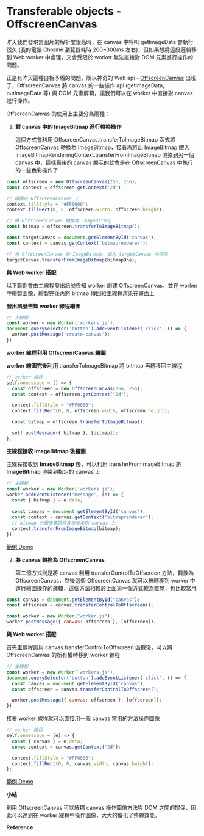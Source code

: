 # Transferable objects -OffscreenCanvas

昨天我們發現當圖片的解析度很高時，在 canvas 中呼叫 getImageData 會執行很久 (我的電腦 Chrome 瀏覽器耗時 200\~300ms 左右)，但如果想將這段邏輯移到 Web worker 中處理，又會受限於 worker 無法直接對 DOM 元素進行操作的問題。

正是有昨天這種自相矛盾的問題，所以神奇的 Web api - [OffscreenCanvas](https://developer.mozilla.org/en-US/docs/Web/API/OffscreenCanvas) 出現了，OffscreenCanvas 將 canvas 的一些操作 api (getImageData, putImageData 等) 與 DOM 元素解耦，讓我們可以在 worker 中直接對 canvas 進行操作。

OffscreenCanvas 的使用上主要分為兩種：

1.  **對 canvas 中的 ImageBitmap 進行轉換操作**

    這個方式會利用 OffscreenCanvas.transferToImageBitmap 函式將 OffscreenCanvas 轉換為 ImageBitmap，接著再將此 ImageBitmap 餵入ImageBitmapRenderingContext.transferFromImageBitmap 渲染到另一個 canvas 中，這樣最後的 canvas 顯示的就會是在 OffscreenCanvas 中執行的一些色彩操作了

```javascript
const offscreen = new OffscreenCanvas(256, 256);
const context = offscreen.getContext('2d');

// 繪圖在 OffscreenCanvas 上
context.fillStyle = '#FF0000';
context.fillRect(0, 0, offscreen.width, offscreen.height);

// 將 OffscreenCanvas 轉換為 ImageBitmap
const bitmap = offscreen.transferToImageBitmap();

const targetCanvas = document.getElementById('canvas');
const context = canvas.getContext('bitmaprenderer');

// 將 OffscreenCanvas 的 ImageBitmap，丟入 targetCanvas 中渲染
targetCanvas.transferFromImageBitmap(bitmapOne);
```

**與 Web worker 搭配**

以下範例會由主線程發出訊號告知 worker 創建 OffscreenCanvas，並在 worker 中繪製圖像，繪製完後再將 bitmap 傳回給主線程渲染在畫面上

**發出訊號告知 worker 線程繪圖**

```javascript
// 主線程
const worker = new Worker('workers.js');
document.querySelector('button').addEventListener('click', () => {
  worker.postMessage('create-canvas');
})
```

**worker 線程利用 OffscreenCanvas 繪圖**

**worker 繪圖完後利用** transferToImageBitmap 將 bitmap 再轉移回主線程

```javascript
// worker 線程
self.onmessage = () => {
  const offscreen = new OffscreenCanvas(256, 256);
  const context = offscreen.getContext("2d");

  context.fillStyle = "#FF0000";
  context.fillRect(0, 0, offscreen.width, offscreen.height);

  const bitmap = offscreen.transferToImageBitmap();

  self.postMessage({ bitmap }, [bitmap]);
};
```

**主線程接收 ImageBitmap 後繪圖**

主線程接收到 **ImageBitmap** 後，可以利用 transferFromImageBitmap 將 **ImageBitmap** 渲染到指定的 canvas 上

```javascript
// 主線程
const worker = new Worker('workers.js');
worker.addEventListener('message', (e) => {
  const { bitmap } = e.data;
  
  const canvas = document.getElementById('canvas');
  const context = canvas.getContext('bitmaprenderer');
  // bitmap 的圖像資訊將會被渲染到 canvas 上
  context.transferFromImageBitmap(bitmap);
});
```

[範例 Demo](https://codesandbox.io/s/web-worker-with-transferfromimagebitmap-86gjmn)



2.  **將 canvas 轉換為 OffscreenCanvas**

    第二個方式則是將 canvas 利用 transferControlToOffscreen 方法，轉換為 OffscreenCanvas，然後這個 OffscreenCanvas 就可以被轉移到 worker 中進行繪圖操作的邏輯，這個方法相較於上面第一個方式較為直覺，也比較常用

```javascript
const canvas = document.getElementById("canvas");
const offscreen = canvas.transferControlToOffscreen();

const worker = new Worker("worker.js");
worker.postMessage({ canvas: offscreen }, [offscreen]);
```

**與 Web worker 搭配**

首先主線程調用 canvas.transferControlToOffscreen 函數後，可以將 OffscreenCanvas 的所有權轉移到 worker 線程

```javascript
// 主線程
const worker = new Worker('workers.js');
document.querySelector('button').addEventListener('click', () => {
  const canvas = document.getElementById('canvas');
  const offscreen = canvas.transferControlToOffscreen();

  worker.postMessage({ canvas: offscreen }, [offscreen]);
})
```

接著 worker 線程就可以直接用一般 canvas 常用的方法操作圖像

```javascript
// worker 線程
self.onmessage = (e) => {
  const { canvas } = e.data;
  const context = canvas.getContext("2d");

  context.fillStyle = "#FF0000";
  context.fillRect(0, 0, canvas.width, canvas.height);
};
```

[範例 Demo](https://codesandbox.io/s/web-worker-with-transfercontroltooffscreen-z7shk4)



**小結**

利用 OffscreenCanvas 可以解耦 canvas 操作圖像方法與 DOM 之間的關係，因此可以達到在 worker 線程中操作圖像，大大的優化了整體效能。



**Reference**



